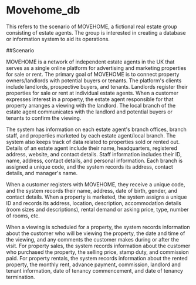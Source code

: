 # Movehome_db
This refers to the scenario of MOVEHOME, a fictional real estate group consisting of estate agents. The group is interested in creating a database or information system to aid its operations.

##Scenario

MOVEHOME is a network of independent estate agents in the UK that serves as a single online platform for advertising and marketing properties for sale or rent. The primary goal of MOVEHOME is to connect property owners/landlords with potential buyers or tenants. The platform's clients include landlords, prospective buyers, and tenants. Landlords register their properties for sale or rent at individual estate agents. When a customer expresses interest in a property, the estate agent responsible for that property arranges a viewing with the landlord. The local branch of the estate agent communicates with the landlord and potential buyers or tenants to confirm the viewing.

The system has information on each estate agent's branch offices, branch staff, and properties marketed by each estate agent/local branch. The system also keeps track of data related to properties sold or rented out. Details of an estate agent include their name, headquarters, registered address, website, and contact details. Staff information includes their ID, name, address, contact details, and personal information. Each branch is assigned a unique code, and the system records its address, contact details, and manager's name.

When a customer registers with MOVEHOME, they receive a unique code, and the system records their name, address, date of birth, gender, and contact details. When a property is marketed, the system assigns a unique ID and records its address, location, description, accommodation details (room sizes and descriptions), rental demand or asking price, type, number of rooms, etc.

When a viewing is scheduled for a property, the system records information about the customer who will be viewing the property, the date and time of the viewing, and any comments the customer makes during or after the visit. For property sales, the system records information about the customer who purchased the property, the selling price, stamp duty, and commission paid. For property rentals, the system records information about the rented property, the monthly rent, advance payment, commission, landlord and tenant information, date of tenancy commencement, and date of tenancy termination.
